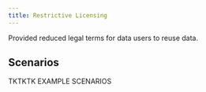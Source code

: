 ```yaml
---
title: Restrictive Licensing
---
```


Provided reduced legal terms for data users to reuse data.

## Scenarios

TKTKTK EXAMPLE SCENARIOS

